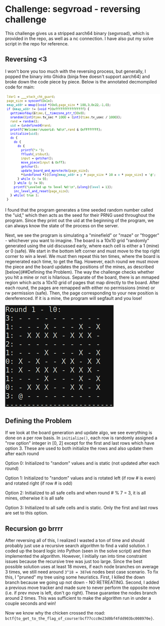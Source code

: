 # Challenge: segvroad - reversing challenge

This challenge gives us a stripped aarch64 binary (segvroad), which is provided in the repo, as well as a nc connection. I have also put my solve script in the repo for reference.

## Reversing <3
I won't bore you too much with the reversing process, but generally, I popped the binary into Ghidra (binja free doesn't support aarch64) and broke down the code piece by piece. Below is the annotated decmompiled code for main:

<img src="../images/ghidra.png">

I found that the program generates a time seeded random number called the "uid," which then acts as the seed for their PRNG used throughout the program. Since they print out the uid at the beginning of the program, we can always know the state of the process on the server.

Next, we see the program is simulating a "minefield" or "maze" or "frogger" - whichever you want to imagine. The board is a 10x10 grid "randomly" generated using the uid discussed early, where each cell is either a 1 (mine) or 0 (safe). We start in the bottom left corner and must move to the top right corner to win a level. We must then repeat this ten times, where the board is regenerated each time, to get the flag. However, each round we must move the piece and the board updates the positions of the mines, as described [below](##Defining the Problem). The way the challenge checks whether you hit a mine or not is hilarious. Separate of the board, there is an mmaped region which acts a 10x10 grid of pages that map directly to the board. After each round, the pages are remapped with either no permissions (mine) or rw permission (safe). Then, the page corresponding to your new position is dereferenced. If it is a mine, the program will segfault and you lose!

<img src="../images/board-example.png">

## Defining the Problem
If we look at the board generation and update algo, we see everything is done on a per row basis. In `initialize()`, each row is randomly assigned a "row option" integer in [0, 2] except for the first and last rows which have option 3. These are used to both initialize the rows and also update them after each round

Option 0: Initialized to "random" values and is static (not updated after each round)

Option 1: Initialized to "random" values and is rotated left (if row # is even) and rotated right (if row # is odd)

Option 2: Initialized to all safe cells and when round # % 7 = 3, it is all mines, otherwise it is all safe

Option 3: Initialized to all safe cells and is static. Only the first and last rows are set to this option.

## Recursion go brrrr
After reversing all of this, I realized I wasted a ton of time and should probably just use a recursive search algorithm to find a valid solution. I coded up the board logic into Python (seen in the solve script) and then implemented the algorithm. However, I initially ran into time constraint issues because the recursive tree was just too large. Since the best possible solution uses at least 18 moves, if each node branches on average 3 times, we still need around `3^18 = 387e6` nodes best case scenario. To fix this, I "pruned" my tree using some heuristics. First, I killed the down branch because we going up not down - NO RETREATING. Second, I added a previous move tracker and made sure to never perform the opposite move (i.e. if prev move is left, don't go right). These guarantee the nodes branch around 2 times. This was sufficient to make the algorithm run in under a couple seconds and win! 

Now we know why the chicken crossed the road: `bctf{to_get_to_the_flag_of_course!bcf77ccc0e23d0bf4fdd903bc008970e}`.
